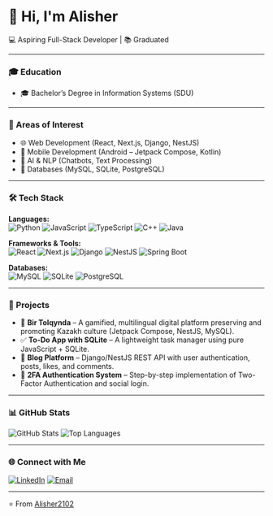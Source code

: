 # 👋 Hi, I'm Alisher  

💻 Aspiring Full-Stack Developer | 📚 Graduated  

---

### 🎓 Education
- 🎓 Bachelor’s Degree in Information Systems (SDU)

---

### 🔬 Areas of Interest
- 🌐 Web Development (React, Next.js, Django, NestJS)
- 📱 Mobile Development (Android – Jetpack Compose, Kotlin)
- 🤖 AI & NLP (Chatbots, Text Processing)
- 💾 Databases (MySQL, SQLite, PostgreSQL)

---

### 🛠 Tech Stack
**Languages:**  
![Python](https://img.shields.io/badge/-Python-3776AB?style=flat&logo=python&logoColor=white)
![JavaScript](https://img.shields.io/badge/-JavaScript-F7DF1E?style=flat&logo=javascript&logoColor=black)
![TypeScript](https://img.shields.io/badge/-TypeScript-3178C6?style=flat&logo=typescript&logoColor=white)
![C++](https://img.shields.io/badge/-C++-00599C?style=flat&logo=cplusplus&logoColor=white)
![Java](https://img.shields.io/badge/-Java-007396?style=flat&logo=java&logoColor=white)

**Frameworks & Tools:**  
![React](https://img.shields.io/badge/-React-61DAFB?style=flat&logo=react&logoColor=black)
![Next.js](https://img.shields.io/badge/-Next.js-000000?style=flat&logo=nextdotjs&logoColor=white)
![Django](https://img.shields.io/badge/-Django-092E20?style=flat&logo=django&logoColor=white)
![NestJS](https://img.shields.io/badge/-NestJS-E0234E?style=flat&logo=nestjs&logoColor=white)
![Spring Boot](https://img.shields.io/badge/-Spring%20Boot-6DB33F?style=flat&logo=springboot&logoColor=white)

**Databases:**  
![MySQL](https://img.shields.io/badge/-MySQL-4479A1?style=flat&logo=mysql&logoColor=white)
![SQLite](https://img.shields.io/badge/-SQLite-003B57?style=flat&logo=sqlite&logoColor=white)
![PostgreSQL](https://img.shields.io/badge/-PostgreSQL-336791?style=flat&logo=postgresql&logoColor=white)

---

### 🚀 Projects
- 📖 **Bir Tolqynda** – A gamified, multilingual digital platform preserving and promoting Kazakh culture (Jetpack Compose, NestJS, MySQL).  
- ✅ **To-Do App with SQLite** – A lightweight task manager using pure JavaScript + SQLite.  
- 📝 **Blog Platform** – Django/NestJS REST API with user authentication, posts, likes, and comments.  
- 🔐 **2FA Authentication System** – Step-by-step implementation of Two-Factor Authentication and social login.  

---

### 📊 GitHub Stats
![GitHub Stats](https://github-readme-stats.vercel.app/api?username=Alisher2102&show_icons=true&theme=tokyonight)
![Top Languages](https://github-readme-stats.vercel.app/api/top-langs/?username=Alisher2102&layout=compact&theme=tokyonight)

---

### 🌐 Connect with Me
[![LinkedIn](https://img.shields.io/badge/-LinkedIn-blue?style=flat&logo=linkedin)]([https://linkedin.com/in/YOUR-LINKEDIN](https://www.linkedin.com/in/alisher-karim-8902a333b?utm_source=share&utm_campaign=share_via&utm_content=profile&utm_medium=ios_app))
[![Email](https://img.shields.io/badge/-Email-D14836?style=flat&logo=gmail&logoColor=white)](mailto:recker2014brr@gmail.com)

---
⭐️ From [Alisher2102](https://github.com/Alisher2102)
